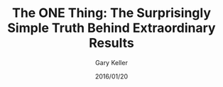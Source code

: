 ---
date: "2016/01/20"
title: "The ONE Thing: The Surprisingly Simple Truth Behind Extraordinary Results"
author: "Gary Keller"
category: "Mindset"
cover: "./images/the_one_thing.jpg"
link: "https://a.co/d/0hpWQdD3"
status: "completed"
---